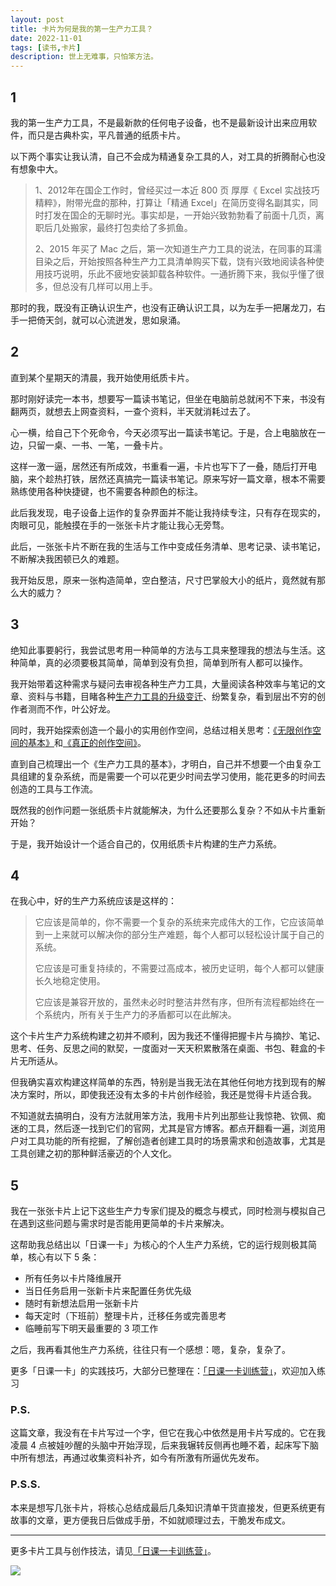 ```yaml
---
layout: post
title: 卡片为何是我的第一生产力工具？
date: 2022-11-01
tags: [读书,卡片]
description: 世上无难事，只怕笨方法。
---
```



## 1

我的第一生产力工具，不是最新款的任何电子设备，也不是最新设计出来应用软件，而只是古典朴实，平凡普通的纸质卡片。

以下两个事实让我认清，自己不会成为精通复杂工具的人，对工具的折腾耐心也没有想象中大。

> 1、2012年在国企工作时，曾经买过一本近 800 页 厚厚《 Excel  实战技巧精粹》，附带光盘的那种，打算让「精通 Excel」在简历变得名副其实，同时打发在国企的无聊时光。事实却是，一开始兴致勃勃看了前面十几页，离职后几处搬家，最终打包卖给了多抓鱼。  
> 
> 2、2015 年买了 Mac 之后，第一次知道生产力工具的说法，在同事的耳濡目染之后，开始按照各种生产力工具清单购买下载，饶有兴致地阅读各种使用技巧说明，乐此不疲地安装卸载各种软件。一通折腾下来，我似乎懂了很多，但总没有几样可以用上手。


那时的我，既没有正确认识生产，也没有正确认识工具，以为左手一把屠龙刀，右手一把倚天剑，就可以心流迸发，思如泉涌。

## 2

直到某个星期天的清晨，我开始使用纸质卡片。

那时刚好读完一本书，想要写一篇读书笔记，但坐在电脑前总就闲不下来，书没有翻两页，就想去上网查资料，一查个资料，半天就消耗过去了。

心一横，给自己下个死命令，今天必须写出一篇读书笔记。于是，合上电脑放在一边，只留一桌、一书、一笔，一叠卡片。

这样一激一逼，居然还有所成效，书重看一遍，卡片也写下了一叠，随后打开电脑，来个趁热打铁，居然还真搞完一篇读书笔记。原来写好一篇文章，根本不需要熟练使用各种快捷键，也不需要各种颜色的标注。

此后我发现，电子设备上运作的复杂界面并不能让我持续专注，只有存在现实的，肉眼可见，能触摸在手的一张张卡片才能让我心无旁骛。

此后，一张张卡片不断在我的生活与工作中变成任务清单、思考记录、读书笔记，不断解决我困顿已久的难题。

我开始反思，原来一张构造简单，空白整洁，尺寸巴掌般大小的纸片，竟然就有那么大的威力？

## 3

绝知此事要躬行，我尝试思考用一种简单的方法与工具来整理我的想法与生活。这种简单，真的必须要极其简单，简单到没有负担，简单到所有人都可以操作。

我开始带着这种需求与疑问去审视各种生产力工具，大量阅读各种效率与笔记的文章、资料与书籍，目睹各种[生产力工具的升级变迁](http://newsletter.hardwaylab.com/issues/484-2-1211422)、纷繁复杂，看到层出不穷的创作者测而不作，叶公好龙。

同时，我开始探索创造一个最小的实用创作空间，总结过相关思考：[《无限创作空间的基本》](http://newsletter.hardwaylab.com/issues/issue-701546)和[《真正的创作空间》](http://newsletter.hardwaylab.com/issues/issue-1315696)。

直到自己梳理出一个《生产力工具的基本》，才明白，自己并不想要一个由复杂工具组建的复杂系统，而是需要一个可以花更少时间去学习使用，能花更多的时间去创造的工具与工作流。

既然我的创作问题一张纸质卡片就能解决，为什么还要那么复杂？不如从卡片重新开始？

于是，我开始设计一个适合自己的，仅用纸质卡片构建的生产力系统。

## 4

在我心中，好的生产力系统应该是这样的：

> 它应该是简单的，你不需要一个复杂的系统来完成伟大的工作，它应该简单到一上来就可以解决你的部分生产难题，每个人都可以轻松设计属于自己的系统。
> 
> 它应该是可重复持续的，不需要过高成本，被历史证明，每个人都可以健康长久地稳定使用。
> 
> 它应该是兼容开放的，虽然未必时时整洁井然有序，但所有流程都始终在一个系统内，所有关于生产力的矛盾都可以在此解决。


这个卡片生产力系统构建之初并不顺利，因为我还不懂得把握卡片与摘抄、笔记、思考、任务、反思之间的默契，一度面对一天天积累散落在桌面、书包、鞋盒的卡片无所适从。

但我确实喜欢构建这样简单的东西，特别是当我无法在其他任何地方找到现有的解决方案时，所以，即使我还没有太多的卡片创作经验，我还是觉得卡片适合我。

不知道就去搞明白，没有方法就用笨方法，我用卡片列出那些让我惊艳、钦佩、痴迷的工具，然后逐一找到它们的官网，尤其是官方博客。都点开翻看一遍，浏览用户对工具功能的所有挖掘，了解创造者创建工具时的场景需求和创造故事，尤其是工具创建之初的那种鲜活豪迈的个人文化。

## 5

我在一张张卡片上记下这些生产力专家们提及的概念与模式，同时检测与模拟自己在遇到这些问题与需求时是否能用更简单的卡片来解决。

这帮助我总结出以「日课一卡」为核心的个人生产力系统，它的运行规则极其简单，核心有以下 5 条：

- 所有任务以卡片降维展开
- 当日任务启用一张新卡片来配置任务优先级
- 随时有新想法启用一张新卡片
- 每天定时（下班前）整理卡片，迁移任务或完善思考
- 临睡前写下明天最重要的 3 项工作

之后，我再看其他生产力系统，往往只有一个感想：嗯，复杂，复杂了。

更多「日课一卡」的实践技巧，大部分已整理在：[「日课一卡训练营」](https://www.yuque.com/hardwaylab/zzybgv/tapb7r)，欢迎加入练习

### P.S. 

这篇文章，我没有在卡片写过一个字，但它在我心中依然是用卡片写成的。它在我凌晨 4 点被娃吵醒的头脑中开始浮现，后来我辗转反侧再也睡不着，起床写下脑中所有想法，再通过收集资料补齐，如今有所激有所逼优先发布。

### P.S.S. 

本来是想写几张卡片，将核心总结成最后几条知识清单干货直接发，但更系统更有故事的文章，更方便我日后做成手册，不如就顺理过去，干脆发布成文。

----

更多卡片工具与创作技法，请见[「日课一卡训练营」](https://www.yuque.com/hardwaylab/zzybgv/tapb7r)。

![](https://mmbiz.qpic.cn/mmbiz_png/HRoY0QT1GiaZf3doCyMgagjMuJhOaliaBNFmJzV6eLvrIu7W8evlyf4FFtcleiauibxJZqWpQ5cwdVKjG9CBibsGowg/0?wx_fmt=png)



